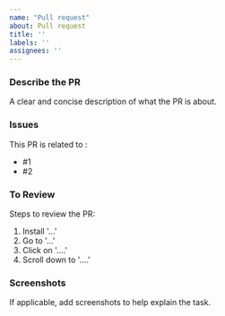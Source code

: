 ```yaml
---
name: "Pull request"
about: Pull request
title: ''
labels: ''
assignees: ''
---
```


### Describe the PR
A clear and concise description of what the PR is about.

### Issues
This PR is related to :
- #1
- #2

### To Review
Steps to review the PR:
1. Install '...'
2. Go to '...'
3. Click on '....'
4. Scroll down to '....'

### Screenshots
If applicable, add screenshots to help explain the task.
